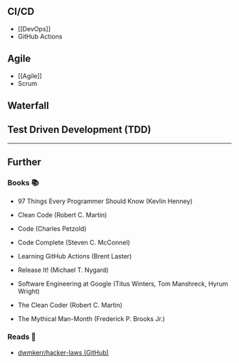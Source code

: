 ## CI/CD

- [[DevOps]]
- GitHub Actions
## Agile

- [[Agile]]
- Scrum
## Waterfall

## Test Driven Development (TDD)



---
## Further

### Books 📚

- 97 Things Every Programmer Should Know (Kevlin Henney)

- Clean Code (Robert C. Martin)

- Code (Charles Petzold)

- Code Complete (Steven C. McConnel)

- Learning GitHub Actions (Brent Laster)

- Release It! (Michael T. Nygard)

- Software Engineering at Google (Titus Winters, Tom Manshreck, Hyrum Wright)

- The Clean Coder (Robert C. Martin)

- The Mythical Man-Month (Frederick P. Brooks Jr.)
### Reads 📄

- [dwmkerr/hacker-laws (GitHub)](https://github.com/dwmkerr/hacker-laws#readme)
